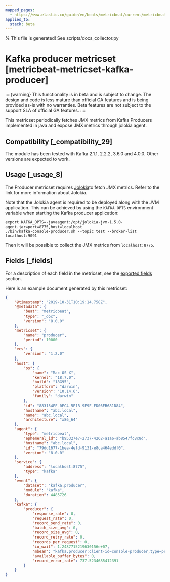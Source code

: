 ```yaml
---
mapped_pages:
  - https://www.elastic.co/guide/en/beats/metricbeat/current/metricbeat-metricset-kafka-producer.html
applies_to:
  stack: beta
---
```


% This file is generated! See scripts/docs_collector.py

# Kafka producer metricset [metricbeat-metricset-kafka-producer]

::::{warning}
This functionality is in beta and is subject to change. The design and code is less mature than official GA features and is being provided as-is with no warranties. Beta features are not subject to the support SLA of official GA features.
::::


This metricset periodically fetches JMX metrics from Kafka Producers implemented in java and expose JMX metrics through jolokia agent.


## Compatibility [_compatibility_29]

The module has been tested with Kafka 2.1.1, 2.2.2, 3.6.0 and 4.0.0. Other versions are expected to work.

## Usage [_usage_8]

The Producer metricset requires [Jolokia](/reference/metricbeat/metricbeat-module-jolokia.md)to fetch JMX metrics. Refer to the link for more information about Jolokia.

Note that the Jolokia agent is required to be deployed along with the JVM application. This can be achieved by using the `KAFKA_OPTS` environment variable when starting the Kafka producer application:

```shell
export KAFKA_OPTS=-javaagent:/opt/jolokia-jvm-1.5.0-agent.jar=port=8775,host=localhost
./bin/kafka-console-producer.sh --topic test --broker-list localhost:9091
```

Then it will be possible to collect the JMX metrics from `localhost:8775`.

## Fields [_fields]

For a description of each field in the metricset, see the [exported fields](/reference/metricbeat/exported-fields-kafka.md) section.

Here is an example document generated by this metricset:

```json
{
    "@timestamp": "2019-10-31T10:19:14.758Z",
    "@metadata": {
        "beat": "metricbeat",
        "type": "_doc",
        "version": "8.0.0"
    },
    "metricset": {
        "name": "producer",
        "period": 10000
    },
    "ecs": {
        "version": "1.2.0"
    },
    "host": {
        "os": {
            "name": "Mac OS X",
            "kernel": "18.7.0",
            "build": "18G95",
            "platform": "darwin",
            "version": "10.14.6",
            "family": "darwin"
        },
        "id": "883134FF-0EC4-5E1B-9F9E-FD06FB681D84",
        "hostname": "abc.local",
        "name": "abc.local",
        "architecture": "x86_64"
    },
    "agent": {
        "type": "metricbeat",
        "ephemeral_id": "b95327e7-2737-4262-a1a6-ab8547fc8c8d",
        "hostname": "abc.local",
        "id": "79dd1677-1bea-4efd-9131-e8ca464eddf0",
        "version": "8.0.0"
    },
    "service": {
        "address": "localhost:8775",
        "type": "kafka"
    },
    "event": {
        "dataset": "kafka.producer",
        "module": "kafka",
        "duration": 4485726
    },
    "kafka": {
        "producer": {
            "response_rate": 0,
            "request_rate": 0,
            "record_send_rate": 0,
            "batch_size_avg": 0,
            "record_size_avg": 0,
            "record_retry_rate": 0,
            "records_per_request": 0,
            "io_wait": 1.2487715219630156e+07,
            "mbean": "kafka.producer:client-id=console-producer,type=producer-metrics",
            "available_buffer_bytes": 0,
            "record_error_rate": 737.5234685412391
        }
    }
}
```
